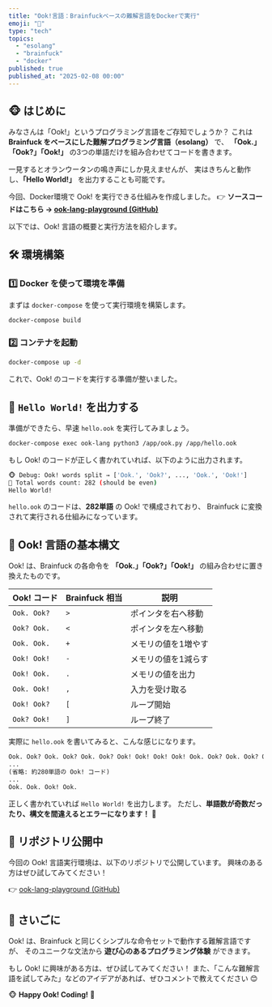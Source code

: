 ```yaml
---
title: "Ook!言語：Brainfuckベースの難解言語をDockerで実行"
emoji: "🧠"
type: "tech"
topics:
  - "esolang"
  - "brainfuck"
  - "docker"
published: true
published_at: "2025-02-08 00:00"
---
```


## 🐵 はじめに

みなさんは「Ook!」というプログラミング言語をご存知でしょうか？
これは **Brainfuck をベースにした難解プログラミング言語（esolang）** で、
**「Ook.」「Ook?」「Ook!」** の3つの単語だけを組み合わせてコードを書きます。

一見するとオランウータンの鳴き声にしか見えませんが、
実はきちんと動作し、**「Hello World!」** を出力することも可能です。

今回、Docker環境で Ook! を実行できる仕組みを作成しました。
👉 **ソースコードはこちら → [ook-lang-playground (GitHub)](https://github.com/busaiku0084/ook-lang-playground)**

以下では、Ook! 言語の概要と実行方法を紹介します。

## 🛠️ 環境構築

### **1️⃣ Docker を使って環境を準備**
まずは `docker-compose` を使って実行環境を構築します。

```sh
docker-compose build
```

### **2️⃣ コンテナを起動**
```sh
docker-compose up -d
```

これで、Ook! のコードを実行する準備が整いました。

## 🎉 `Hello World!` を出力する

準備ができたら、早速 `hello.ook` を実行してみましょう。

```sh
docker-compose exec ook-lang python3 /app/ook.py /app/hello.ook
```

もし Ook! のコードが正しく書かれていれば、以下のように出力されます。

```sh
🐵 Debug: Ook! words split → ['Ook.', 'Ook?', ..., 'Ook.', 'Ook!']
🔢 Total words count: 282 (should be even)
Hello World!
```

`hello.ook` のコードは、**282単語** の Ook! で構成されており、
Brainfuck に変換されて実行される仕組みになっています。

## 🧠 Ook! 言語の基本構文

Ook! は、Brainfuck の各命令を **「Ook.」「Ook?」「Ook!」** の組み合わせに置き換えたものです。

| Ook! コード  | Brainfuck 相当 | 説明 |
|-------------|--------------|------|
| `Ook. Ook?` | `>`  | ポインタを右へ移動 |
| `Ook? Ook.` | `<`  | ポインタを左へ移動 |
| `Ook. Ook.` | `+`  | メモリの値を1増やす |
| `Ook! Ook!` | `-`  | メモリの値を1減らす |
| `Ook! Ook.` | `.`  | メモリの値を出力 |
| `Ook. Ook!` | `,`  | 入力を受け取る |
| `Ook! Ook?` | `[`  | ループ開始 |
| `Ook? Ook!` | `]`  | ループ終了 |

実際に `hello.ook` を書いてみると、こんな感じになります。

```txt
Ook. Ook? Ook. Ook? Ook. Ook? Ook! Ook! Ook! Ook! Ook. Ook? Ook. Ook? Ook! Ook.
...
(省略: 約280単語の Ook! コード)
...
Ook. Ook. Ook! Ook.
```

正しく書かれていれば `Hello World!` を出力します。
ただし、**単語数が奇数だったり、構文を間違えるとエラーになります！** 🚨

## 🔗 リポジトリ公開中

今回の Ook! 言語実行環境は、以下のリポジトリで公開しています。
興味のある方はぜひ試してみてください！

👉 [ook-lang-playground (GitHub)](https://github.com/busaiku0084/ook-lang-playground)

## 📝 さいごに

Ook! は、Brainfuck と同じくシンプルな命令セットで動作する難解言語ですが、
そのユニークな文法から **遊び心のあるプログラミング体験** ができます。

もし Ook! に興味がある方は、ぜひ試してみてください！
また、「こんな難解言語を試してみた」などのアイデアがあれば、ぜひコメントで教えてください 😊

🐵 **Happy Ook! Coding!** 🚀
